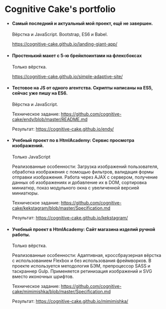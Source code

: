# Cognitive Cake's portfolio

* #### Самый последний и актуальный мой проект, ещё не завершен.  

    Вёрстка и JavaScript. Bootstrap, ES6 и Babel.

    https://cognitive-cake.github.io/landing-giant-app/

* #### Простенький макет с 5-ю брейкпоинтами на флексбоксах

    Только вёрстка.

    https://cognitive-cake.github.io/simple-adaptive-site/

* #### Тестовое на JS от одного агентства. Скрипты написаны на ES5, сейчас уже пишу на ES6.

    Вёрстка и JavaScript.

    Техническое задание: https://github.com/cognitive-cake/endy/blob/master/README.md 

    Результат: https://cognitive-cake.github.io/endy/

* #### Учебный проект по в HtmlAcademy: Сервис просмотра изображений.

    Только JavaScript

    Реализованные особенности: Загрузка изображений пользователя, обработка изображения с помощью фильтров, валидация формы отправки изображения. Работа через AJAX с сервером, получение данных об изображениях и добавление их в DOM, сортировка миниатюр, показ модульного окна с увеличенной версией миниатюры.

    Техническое задание: https://github.com/cognitive-cake/kekstagram/blob/master/Specification.md

    Результат: https://cognitive-cake.github.io/kekstagram/

* #### Учебный проект в HtmlAcademy: Сайт магазина изделий ручной работы.

    Только вёрстка.

    Реализованные особенности: Адаптивная, кроссбраузерная вёрстка c использованием Flexbox и без использования фреймворков. В проекте используется методология БЭМ, препроцессор SASS и таскраннер Gulp. Применяется ретинизация изображений и SVG вместо иконочных шрифтов.

    Техническое задание: https://github.com/cognitive-cake/mimimishka/blob/master/Specification.md

    Результат: https://cognitive-cake.github.io/mimimishka/
